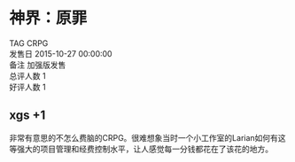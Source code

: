 



# 神界：原罪
  
TAG CRPG  
发售日 2015-10-27 00:00:00  
备注 加强版发售  
总评人数 1  
好评人数 1
## xgs +1


非常有意思的不怎么费脑的CRPG。很难想象当时一个小工作室的Larian如何有这等强大的项目管理和经费控制水平，让人感觉每一分钱都花在了该花的地方。